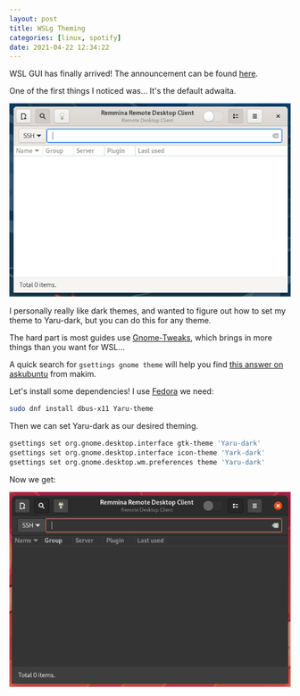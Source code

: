 ```yaml
---
layout: post
title: WSLg Theming
categories: [linux, spotify]
date: 2021-04-22 12:34:22
---
```


WSL GUI has finally arrived! The announcement can be found [here](https://devblogs.microsoft.com/commandline/the-initial-preview-of-gui-app-support-is-now-available-for-the-windows-subsystem-for-linux-2/).

One of the first things I noticed was... It's the default adwaita.

![Remmina Adwaita](/assets/images/remmina-default.png)

I personally really like dark themes, and wanted to figure out how to set my theme to Yaru-dark, but you can do this for any theme.

The hard part is most guides use [Gnome-Tweaks](https://wiki.gnome.org/Apps/Tweaks), which brings in more things than you want for WSL...

A quick search for `gsettings gnome theme` will help you find [this answer on askubuntu](https://askubuntu.com/a/262946) from makim.

Let's install some dependencies! I use [Fedora](https://fedoramagazine.org/wsl-fedora-33/) we need:

```sh
sudo dnf install dbus-x11 Yaru-theme
```

Then we can set Yaru-dark as our desired theming.

```sh
gsettings set org.gnome.desktop.interface gtk-theme 'Yaru-dark'
gsettings set org.gnome.desktop.interface icon-theme 'Yark-dark'
gsettings set org.gnome.desktop.wm.preferences theme 'Yaru-dark'
```

Now we get:

![Remmina Yaru-Dark](/assets/images/remmina-yaru-dark.png)
